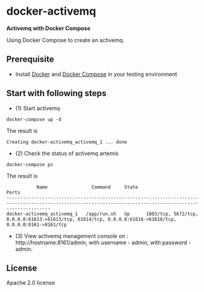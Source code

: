 # docker-activemq
**Activemq with Docker Compose** 

Using Docker Compose to create an activemq.

## Prerequisite

+ Install [Docker][1] and [Docker Compose][2] in your testing environment

## Start with following steps

+ (1) Start activemq

```
docker-compose up -d
```

The result is 

```
Creating docker-activemq_activemq_1 ... done 
```

+ (2) Check the status of activemq artemis

```
docker-compose ps
```

The result is 

```
           Name                Command     State                                                     Ports                                                  
------------------------------------------------------------------------------------------------------------------------------------------------------------
docker-activemq_activemq_1   /app/run.sh   Up      1883/tcp, 5672/tcp, 0.0.0.0:61613->61613/tcp, 61614/tcp, 0.0.0.0:61616->61616/tcp, 0.0.0.0:8161->8161/tcp
```

+ (3) View activemq management console on : http://hostname:8161/admin, with username - admin, with password - admin.


[1]: https://www.docker.com
[2]: https://docs.docker.com/compose/

## License

Apache 2.0 license
